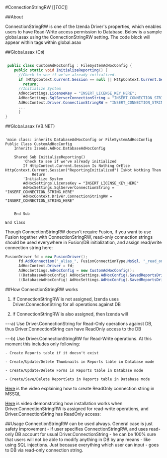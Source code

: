 #ConnectionStringRW
[[_TOC_]]


##About

ConnectionStringRW is one of the Izenda Driver's properties, which enables users to have Read-Write access permission to Database.
Below is a sample global.asax using the ConnectionStringRW setting. The code block will appear within <script runat="server"> </script> tags within global.asax

##Global.asax (C♯)
```csharp

 public class CustomAdHocConfig : FileSystemAdHocConfig {
    public static void InitializeReporting() {
      //Check to see if we've already initialized.
      if (HttpContext.Current.Session == null || HttpContext.Current.Session["ReportingInitialized"] != null)
        return;
      //Initialize System
      AdHocSettings.LicenseKey = "INSERT_LICENSE_KEY_HERE";
      AdHocSettings.SqlServerConnectionString = "INSERT_CONNECTION_STRING_HERE";
      AdHocContext.Driver.ConnectionStringRW = "INSERT_CONNECTION_STRING_HERE";   // ConnectionStringRW was used
      ...
      }
}
```

##Global.asax (VB.NET)

```visualbasic

'main class: inherits DatabaseAdHocConfig or FileSystemAdHocConfig
Public Class CustomAdHocConfig
    Inherits Izenda.AdHoc.DatabaseAdHocConfig

    Shared Sub InitializeReporting()
        'Check to see if we've already initialized
        If HttpContext.Current.Session Is Nothing OrElse HttpContext.Current.Session("ReportingInitialized") IsNot Nothing Then
            Return
        'Initialize System
        AdHocSettings.LicenseKey = "INSERT_LICENSE_KEY_HERE"
        AdHocSettings.SqlServerConnectionString = "INSERT_CONNECTION_STRING_HERE"
        AdHocContext.Driver.ConnectionStringRW = "INSERT_CONNECTION_STRING_HERE"


    End Sub

End Class
```

Though ConnectionStringRW doesn't require Fusion, if you want to use Fusion together with ConnectionStringRW, read-only connection strings should be used everywhere in Fusion/DB initialization, and assign read/write connection string here:

```csharp
FusionDriver fd = new FusionDriver();
      fd.AddConnection("_alias_", FusionConnectionType.MsSql, "_read_only_connection_string_");
      AdHocContext.Driver = fd;
      AdHocSettings.AdHocConfig = new CustomAdHocConfig();
      ((DatabaseAdHocConfig) AdHocSettings.AdHocConfig).SavedReportsDriver = new MSSQLDriver("_read_only_connection_string_");
      ((DatabaseAdHocConfig) AdHocSettings.AdHocConfig).SavedReportsDriver.ConnectionStringRW = "_read/write_connection_string_";
```

##How ConnectionStringRW works

1) If ConnectionStringRW is not assigned, Izenda uses Driver.ConnectionString for all operations against DB

2) If ConnectionStringRW is also assigned, then Izenda will

  ---a) Use Driver.ConnectionString for Read-Only operations against DB, thus Driver.ConnectionString can have ReadOnly access to the DB

  ---b) Use Driver.ConnectionStringRW for Read-Write operations. At this moment this includes only following:

    - Create Reports table if it doesn't exist

    - Create/Update/Delete Thumbnails in Reports table in Database mode

    - Create/Update/Delete Forms in Reports table in Database mode

    - Create/Save/Delete ReportSets in Reports table in Database mode


[Here](http://www.screencast.com/users/IzendaReports/folders/Temporary/media/9a2e633c-bbc7-4c47-9425-8df36d36e368) is the video explaining how to create ReadOnly connection string in MSSQL 

[Here](http://www.screencast.com/users/IzendaReports/folders/Temporary/media/a04a117c-89d1-40f3-8053-55d0d7586d1a) is video demonstrating how installation works when Driver.ConnectionStringRW is assigned for read-write operations, and Driver.ConnectionString has ReadOnly access: 

##Usage
ConnectionStringRW can be used always. General case is just safety improvement - if user specifies ConnectionStringRW, and uses read-only DB account for usual Driver.ConnectionString - he can be 100% sure that users will not be able to modify anything in DB by any means - like using SQL injections. Just because everything which user can input - goes to DB via read-only connection string.

##


